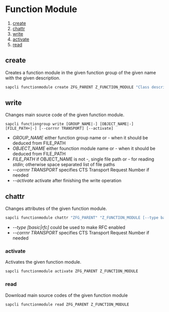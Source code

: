 # Function Module

1. [create](#create)
2. [chattr](#chattr)
3. [write](#write)
4. [activate](#activate)
5. [read](#read)

## create

Creates a function module in the given function group of the given name with
the given description.

```bash
sapcli functionmodule create ZFG_PARENT Z_FUNCTION_MODULE "Class description"
```

## write

Changes main source code of the given function module.

```
sapcli functiongroup write [GROUP_NAME|-] [OBJECT_NAME|-] [FILE_PATH+|-] [--corrnr TRANSPORT] [--activate]
```

* _GROUP\_NAME_ either function group name or - when it should be deduced from FILE\_PATH
* _OBJECT\_NAME_ either founction module name or - when it should be deduced from FILE\_PATH
* _FILE\_PATH_ if OBJECT\_NAME is not -, single file path or - for reading _stdin_; otherwise space separated list of file paths
* _--corrnr TRANSPORT_ specifies CTS Transport Request Number if needed
* _--activate_ activate after finishing the write operation

## chattr

Changes attributes of the given function module.

```bash
sapcli functionmodule chattr "ZFG_PARENT" "Z_FUNCTION_MODULE [--type basic|rfc] [--corrnr TRANSPORT]
```

* _--type [basic|rfc]_ could be used to make RFC enabled
* _--corrnr TRANSPORT_ specifies CTS Transport Request Number if needed

### activate

Activates the given function module.

```bash
sapcli functionmodule activate ZFG_PARENT Z_FUNCTION_MODULE
```

### read

Download main source codes of the given function module

```bash
sapcli functionmodule read ZFG_PARENT Z_FUNCTION_MODULE
```
